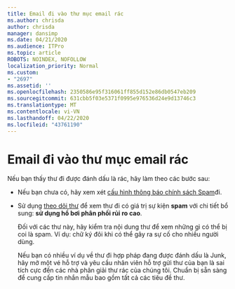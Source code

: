 ```yaml
---
title: Email đi vào thư mục email rác
ms.author: chrisda
author: chrisda
manager: dansimp
ms.date: 04/21/2020
ms.audience: ITPro
ms.topic: article
ROBOTS: NOINDEX, NOFOLLOW
localization_priority: Normal
ms.custom:
- "2697"
ms.assetid: ''
ms.openlocfilehash: 2350586e95f316061ff855d152e86db0547eb209
ms.sourcegitcommit: 631cbb5f03e5371f0995e976536d24e9d13746c3
ms.translationtype: MT
ms.contentlocale: vi-VN
ms.lasthandoff: 04/22/2020
ms.locfileid: "43761190"
---
```

# <a name="outbound-email-to-junk-email-folder"></a>Email đi vào thư mục email rác

Nếu bạn thấy thư đi được đánh dấu là rác, hãy làm theo các bước sau:

- Nếu bạn chưa có, hãy xem xét [cấu hình thông báo chính sách Spam](https://docs.microsoft.com/office365/securitycompliance/configure-the-outbound-spam-policy)đi.

- Sử dụng [theo dõi thư](https://docs.microsoft.com/office365/securitycompliance/message-trace-scc) để xem thư đi có giá trị sự kiện **spam** với chi tiết bổ sung: **sử dụng hồ bơi phân phối rủi ro cao**.

  Đối với các thư này, hãy kiểm tra nội dung thư để xem những gì có thể bị coi là spam. Ví dụ: chữ ký đôi khi có thể gây ra sự cố cho nhiều người dùng.

  Nếu bạn có nhiều ví dụ về thư đi hợp pháp đang được đánh dấu là Junk, hãy mở một vé hỗ trợ và yêu cầu nhân viên hỗ trợ gửi thư của bạn là sai tích cực đến các nhà phân giải thư rác của chúng tôi. Chuẩn bị sẵn sàng để cung cấp tin nhắn mẫu bao gồm tất cả các tiêu đề thư.
